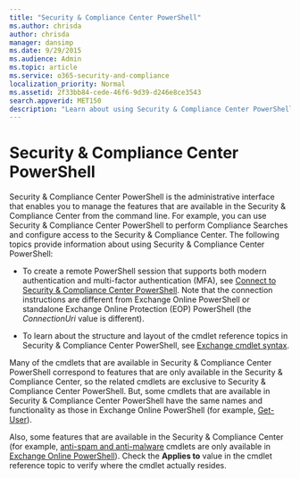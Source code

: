 ```yaml
---
title: "Security & Compliance Center PowerShell"
ms.author: chrisda
author: chrisda
manager: dansimp
ms.date: 9/29/2015
ms.audience: Admin
ms.topic: article
ms.service: o365-security-and-compliance
localization_priority: Normal
ms.assetid: 2f33bb84-cede-46f6-9d39-d246e8ce3543
search.appverid: MET150
description: "Learn about using Security & Compliance Center PowerShell."
---
```


# Security & Compliance Center PowerShell

Security & Compliance Center PowerShell is the administrative interface that enables you to manage the features that are available in the Security & Compliance Center from the command line. For example, you can use Security & Compliance Center PowerShell to perform Compliance Searches and configure access to the Security & Compliance Center. The following topics provide information about using Security & Compliance Center PowerShell:

- To create a remote PowerShell session that supports both modern authentication and multi-factor authentication (MFA), see [Connect to Security & Compliance Center PowerShell](connect-to-scc-powershell.md). Note that the connection instructions are different from Exchange Online PowerShell or standalone Exchange Online Protection (EOP) PowerShell (the _ConnectionUri_ value is different).

- To learn about the structure and layout of the cmdlet reference topics in Security & Compliance Center PowerShell, see [Exchange cmdlet syntax](exchange-cmdlet-syntax.md).

Many of the cmdlets that are available in Security & Compliance Center PowerShell correspond to features that are only available in the Security & Compliance Center, so the related cmdlets are exclusive to Security & Compliance Center PowerShell. But, some cmdlets that are available in Security & Compliance Center PowerShell have the same names and functionality as those in Exchange Online PowerShell (for example, [Get-User](https://docs.microsoft.com/powershell/module/exchange/get-user.md)).

Also, some features that are available in the Security & Compliance Center (for example, [anti-spam and anti-malware](https://docs.microsoft.com/microsoft-365/security/office-365-security/anti-spam-and-anti-malware-protection?view=o365-worldwide) cmdlets are only available in [Exchange Online PowerShell](exchange-online-powershell.md)). Check the **Applies to** value in the cmdlet reference topic to verify where the cmdlet actually resides.
